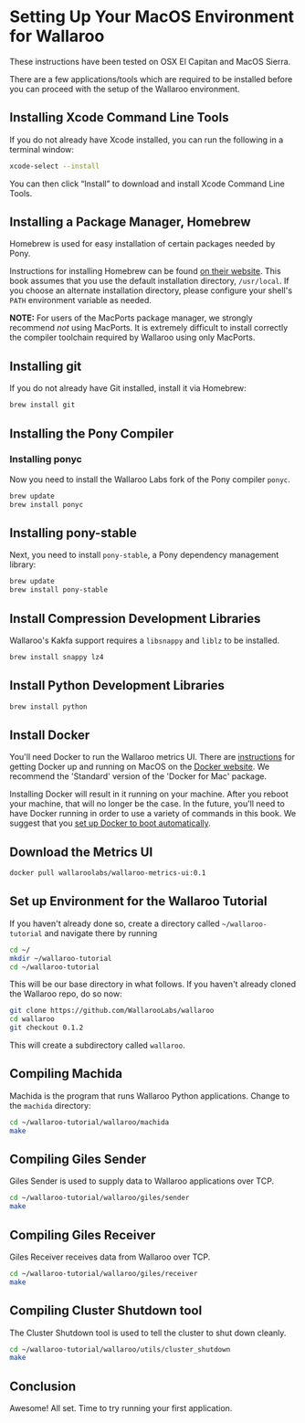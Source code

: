# Setting Up Your MacOS Environment for Wallaroo

These instructions have been tested on OSX El Capitan and MacOS Sierra.

There are a few applications/tools which are required to be installed before you can proceed with the setup of the Wallaroo environment.

## Installing Xcode Command Line Tools

If you do not already have Xcode installed, you can run the following in a terminal window:

```bash
xcode-select --install
```

You can then click “Install” to download and install Xcode Command Line Tools.

## Installing a Package Manager, Homebrew

Homebrew is used for easy installation of certain packages needed by Pony.

Instructions for installing Homebrew can be found [on their website](http://brew.sh/).  This book assumes that you use the default installation directory, `/usr/local`.  If you choose an alternate installation directory, please configure your shell's `PATH` environment variable as needed.

**NOTE:** For users of the MacPorts package manager, we strongly recommend *not* using MacPorts.  It is extremely difficult to install correctly the compiler toolchain required by Wallaroo using only MacPorts.

## Installing git

If you do not already have Git installed, install it via Homebrew:

```bash
brew install git
```

## Installing the Pony Compiler

### Installing ponyc

Now you need to install the Wallaroo Labs fork of the Pony compiler `ponyc`.

```bash
brew update
brew install ponyc
```

## Installing pony-stable

Next, you need to install `pony-stable`, a Pony dependency management library:

```bash
brew update
brew install pony-stable
```

## Install Compression Development Libraries

Wallaroo's Kakfa support requires a `libsnappy` and `liblz` to be installed.

```bash
brew install snappy lz4
```

## Install Python Development Libraries

```bash
brew install python
```

## Install Docker

You'll need Docker to run the Wallaroo metrics UI. There are [instructions](https://docs.docker.com/docker-for-mac/) for getting Docker up and running on MacOS on the [Docker website](https://docs.docker.com/docker-for-mac/).  We recommend the 'Standard' version of the 'Docker for Mac' package.

Installing Docker will result in it running on your machine. After you reboot your machine, that will no longer be the case. In the future, you'll need to have Docker running in order to use a variety of commands in this book. We suggest that you [set up Docker to boot automatically](https://docs.docker.com/docker-for-mac/#general).

## Download the Metrics UI

```bash
docker pull wallaroolabs/wallaroo-metrics-ui:0.1
```

## Set up Environment for the Wallaroo Tutorial

If you haven't already done so, create a directory called `~/wallaroo-tutorial` and navigate there by running

```bash
cd ~/
mkdir ~/wallaroo-tutorial
cd ~/wallaroo-tutorial
```

This will be our base directory in what follows. If you haven't already
cloned the Wallaroo repo, do so now:

```bash
git clone https://github.com/WallarooLabs/wallaroo
cd wallaroo
git checkout 0.1.2
```

This will create a subdirectory called `wallaroo`.

## Compiling Machida

Machida is the program that runs Wallaroo Python applications. Change to the `machida` directory:

```bash
cd ~/wallaroo-tutorial/wallaroo/machida
make
```

## Compiling Giles Sender

Giles Sender is used to supply data to Wallaroo applications over TCP.

```bash
cd ~/wallaroo-tutorial/wallaroo/giles/sender
make
```

## Compiling Giles Receiver

Giles Receiver receives data from Wallaroo over TCP.

```bash
cd ~/wallaroo-tutorial/wallaroo/giles/receiver
make
```

## Compiling Cluster Shutdown tool

The Cluster Shutdown tool is used to tell the cluster to shut down cleanly.

```bash
cd ~/wallaroo-tutorial/wallaroo/utils/cluster_shutdown
make
```

## Conclusion

Awesome! All set. Time to try running your first application.
